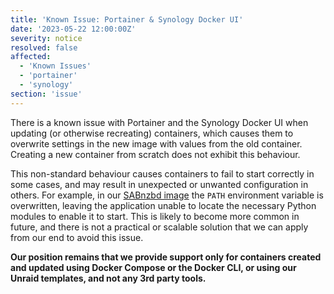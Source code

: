 ```yaml
---
title: 'Known Issue: Portainer & Synology Docker UI'
date: '2023-05-22 12:00:00Z'
severity: notice
resolved: false
affected:
  - 'Known Issues'
  - 'portainer'
  - 'synology'
section: 'issue'
---
```

There is a known issue with Portainer and the Synology Docker UI when updating (or otherwise recreating) containers, which causes them to overwrite settings in the new image with values from the old container. Creating a new container from scratch does not exhibit this behaviour.

This non-standard behaviour causes containers to fail to start correctly in some cases, and may result in unexpected or unwanted configuration in others. For example, in our [SABnzbd image](https://github.com/linuxserver/docker-sabnzbd/issues/188) the `PATH` environment variable is overwritten, leaving the application unable to locate the necessary Python modules to enable it to start. This is likely to become more common in future, and there is not a practical or scalable solution that we can apply from our end to avoid this issue.

**Our position remains that we provide support only for containers created and updated using Docker Compose or the Docker CLI, or using our Unraid templates, and not any 3rd party tools.**
